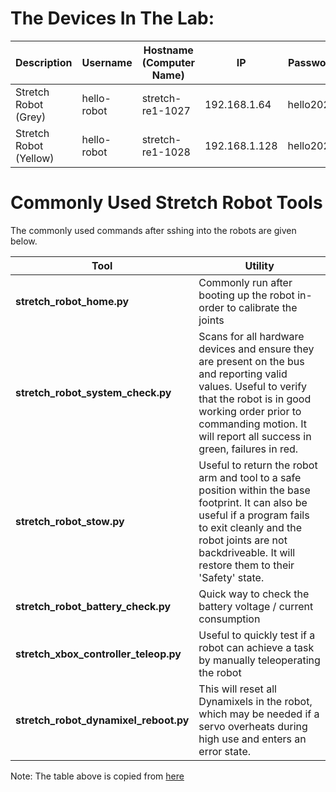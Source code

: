 # The Devices In The Lab:

| Description             | Username       | Hostname (Computer Name) | IP            | Password  | OS           | ROS     |
| ---                     | ---            | ---                      | ---           | ---       | ---          | ---     |
| Stretch Robot (Grey)    | hello-robot    | stretch-re1-1027         | 192.168.1.64  | hello2020 | Ubuntu 18.04 | Melodic |
| Stretch Robot (Yellow)  | hello-robot    | stretch-re1-1028         | 192.168.1.128 | hello2020 | Ubuntu 18.04 | Melodic |

# Commonly Used Stretch Robot Tools

The commonly used commands after sshing into the robots are given below.


| **Tool**                              | **Utility**                                                  |
| ------------------------------------- | ------------------------------------------------------------ |
| **stretch_robot_home.py**             | Commonly run after booting up the robot in-order to calibrate the joints |
| **stretch_robot_system_check.py**     | Scans for all hardware devices and ensure they are present on the bus and reporting valid values. Useful to verify that the robot is in good working order prior to commanding motion. It will report all success in green, failures in red. |
| **stretch_robot_stow.py**             | Useful to return the robot arm and tool to a safe position within the base footprint. It can also be useful if a program fails to exit cleanly and the robot joints are not backdriveable. It will restore them to their 'Safety' state. |
| **stretch_robot_battery_check.py**    | Quick way to check the battery voltage / current consumption |
| **stretch_xbox_controller_teleop.py** | Useful to quickly test if a robot can achieve a task by manually teleoperating the robot |
| **stretch_robot_dynamixel_reboot.py** | This will reset all Dynamixels in the robot, which may be needed if a servo overheats during high use and enters an error state. |

Note: The table above is copied from [here](https://github.com/hello-robot/stretch_body/blob/master/docs/stretch_body_guide.md#commonly-used-tools) 

